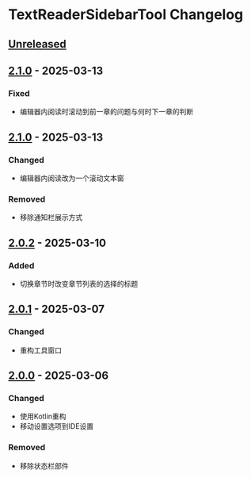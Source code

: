 <!-- Keep a Changelog guide -> https://keepachangelog.com -->

# TextReaderSidebarTool Changelog

## [Unreleased]

## [2.1.0] - 2025-03-13

### Fixed

- 编辑器内阅读时滚动到前一章的问题与何时下一章的判断

## [2.1.0] - 2025-03-13

### Changed

- 编辑器内阅读改为一个滚动文本窗

### Removed

- 移除通知栏展示方式

## [2.0.2] - 2025-03-10

### Added

- 切换章节时改变章节列表的选择的标题

## [2.0.1] - 2025-03-07

### Changed

- 重构工具窗口

## [2.0.0] - 2025-03-06

### Changed

- 使用Kotlin重构
- 移动设置选项到IDE设置

### Removed

- 移除状态栏部件

[Unreleased]: https://github.com/muedsa/text-reader-sidebar-tool/compare/2.1.0...HEAD

[2.1.1]: https://github.com/muedsa/text-reader-sidebar-tool/compare/2.1.1...2.1.0

[2.1.0]: https://github.com/muedsa/text-reader-sidebar-tool/compare/2.0.2...2.1.0
[2.0.2]: https://github.com/muedsa/text-reader-sidebar-tool/compare/2.0.1...2.0.2
[2.0.1]: https://github.com/muedsa/text-reader-sidebar-tool/compare/2.0.0...2.0.1
[2.0.0]: https://github.com/muedsa/text-reader-sidebar-tool/commits/2.0.0